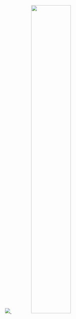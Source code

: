 <div align="center">
  <a href="https://github.com/roberto-silva-programmer">
  <img widht="50%" src="https://github-readme-stats.vercel.app/api?username=roberto-silva-programmer&show_icons=true&theme=dark&include_all_commits=true&count_private=true"/>
  <img width="50%" src="https://github-readme-stats.vercel.app/api/top-langs/?username=roberto-silva-programmer&layout=compact&langs_count=7&theme=dark"/>
</div>
